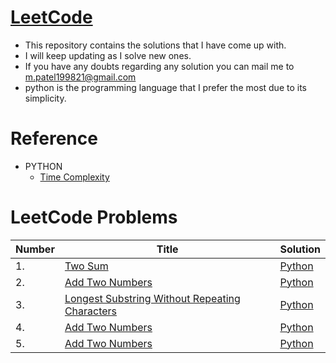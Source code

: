 # [LeetCode](https://leetcode.com/problemset/all/)
+ This repository contains the solutions that I have come up with.
+ I will keep updating as I solve new ones.
+ If you have any doubts regarding any solution you can mail me to m.patel199821@gmail.com
+ python is the programming language that I prefer the most due to its simplicity.

# Reference
* PYTHON
    * [Time Complexity](https://wiki.python.org/moin/TimeComplexity)
   
# LeetCode Problems

|  Number | Title  | Solution  |
|---|---|---|
|   1. |  [Two Sum](https://leetcode.com/problems/two-sum/)  | [Python](https://github.com/meetpatel1311/LeetCode/blob/main/Python/1.Two%20Sum.py)  |
|   2. | [Add Two Numbers](https://leetcode.com/problems/add-two-numbers/)  | [Python]()  |
|   3. | [Longest Substring Without Repeating Characters](https://leetcode.com/problems/longest-substring-without-repeating-characters/)  | [Python]()  |
|   4. | [Add Two Numbers](https://leetcode.com/problems/add-two-numbers/)  | [Python]()  |
|   5. | [Add Two Numbers](https://leetcode.com/problems/add-two-numbers/)  | [Python]()  |
